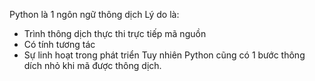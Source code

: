 Python là 1 ngôn ngữ thông dịch
Lý do là:
- Trình thông dịch thực thi trực tiếp mã nguồn
- Có tính tương tác
- Sự linh hoạt trong phát triển
Tuy nhiên Python cũng có 1 bước thông dích nhỏ khi mã được thông dịch.